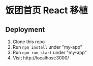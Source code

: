 # 饭团首页 React 移植

## Deployment
1. Clone this repo
2. Run `npm install` under "my-app"
3. Run `npm run start` under "my-app"
4. Visit http://localhost:3000/